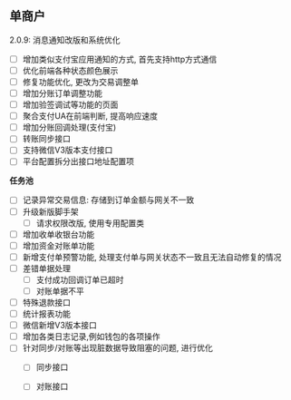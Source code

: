 ## 单商户

2.0.9: 消息通知改版和系统优化
- [ ] 增加类似支付宝应用通知的方式, 首先支持http方式通信
- [ ] 优化前端各种状态颜色展示
- [ ] 修复功能优化, 更改为交易调整单
- [ ] 增加分账订单调整功能
- [ ] 增加验签调试等功能的页面
- [ ] 聚合支付UA在前端判断, 提高响应速度
- [ ] 增加分账回调处理(支付宝)
- [ ] 转账同步接口
- [ ] 支持微信V3版本支付接口
- [ ] 平台配置拆分出接口地址配置项

**任务池**
- [ ] 记录异常交易信息: 存储到订单金额与网关不一致
- [ ] 升级新版脚手架
  - [ ] 请求权限改版, 使用专用配置类
- [ ] 增加收单收银台功能
- [ ] 增加资金对账单功能
- [ ] 新增支付单预警功能, 处理支付单与网关状态不一致且无法自动修复的情况
- [ ] 差错单据处理
  - [ ] 支付成功回调订单已超时
  - [ ] 对账单据不平
- [ ] 特殊退款接口
- [ ] 统计报表功能
- [ ] 微信新增V3版本接口
- [ ] 增加各类日志记录,例如钱包的各项操作
- [ ] 针对同步/对账等出现脏数据导致阻塞的问题, 进行优化
    - [ ] 同步接口
    - [ ] 对账接口

